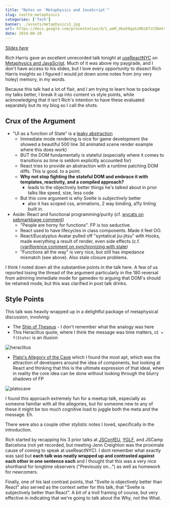 ```yaml
---
title: "Notes on 'Metaphysics and JavaScript'"
slug: svelte-metaphysics
categories: ['Tech']
banner: ./assets/metaphysics1.jpg
url: https://docs.google.com/presentation/d/1_aeM_UkwS9qaSzHDz87zC9bmtvbuLbPof7RnN96SJKE/edit?usp=sharing
date: 2019-08-28
---
```


_[Slides here](https://docs.google.com/presentation/d/1_aeM_UkwS9qaSzHDz87zC9bmtvbuLbPof7RnN96SJKE/edit?usp=sharing)_

Rich Harris gave an excellent unrecorded talk tonight at [useReactNYC](http://usereact.nyc) on [Metaphysics and JavaScript](https://twitter.com/Rich_Harris/status/1166342346323238912). Much of it was above my paygrade, and I don't have access to his slides, but I love every opportunity to dissect Rich Harris insights so I figured I would jot down some notes from (my very holey) memory, in my words.

Because this talk had a lot of flair, and I am trying to learn how to package my talks better, I break it up into content vs style points, while acknowledging that it isn't Rich's intention to have these evaluated separately but its my blog so I call the shots.

## Crux of the Argument

- "UI as a function of State" is a [leaky abstraction](https://www.joelonsoftware.com/2002/11/11/the-law-of-leaky-abstractions/)
  - Immediate mode rendering is nice for game development (he showed a beautiful 500 line 3d animated scene render example where this does work)
  - BUT the DOM fundamentally is stateful (especially where it comes to transitions as time is seldom explicitly accounted for)
  - React tries to provide an abstraction with a runtime patching DOM diffs. This is good. to a point.
  - **Why not stop fighting the stateful DOM and embrace it with templates, reactivity, and a compiled approach?**
    - leads to the objectively better things he's talked about in prior talks like speed, size, less code
  - But this core argument is why Svelte is _subjectively_ better
    - also it has scoped css, animations, 2 way binding, a11y linting built in.
- Aside: React and functional programming/purity (cf. [wycats on sebmarkbage comment](https://mobile.twitter.com/wycats/status/1161464944648318977))
  - "People are horny for functions". FP is too seductive.
  - React used to have lifecycles in class components. Made it feel OO.
  - React/Eucalyptus Avatar pulled off "syntatical jiu-jitsu" with Hooks, made everything a result of render, even side effects (c.f. [ryanflorence comment on synchronizing with state](https://mobile.twitter.com/ryanflorence/status/1125041041063665666))
  - "Functions all the way" is very nice, but still has impedance mismatch (see above). Also stale closure problems.

I think I noted down all the substantive points in the talk here. A few of us reported losing the thread of the argument particularly in the 180 reversal from admiring immediate mode for gamedev to arguing that DOM's should be retained mode, but this was clarified in post talk drinks.

## Style Points

This talk was heavily wrapped up in a delightful package of metaphysical discussion, involving:

- The [Ship of Theseus](https://en.wikipedia.org/wiki/Ship_of_Theseus) - I don't remember what the analogy was here
- This Heraclitus quote, where I think the message was time matters, `UI = f(State)` is an illusion

![heraclitus](./assets/heraclitus.jpg)

- [Plato's Allegory of the Cave](https://en.wikipedia.org/wiki/Allegory_of_the_Cave) which I found the most apt, which was the attraction of developers around the idea of components, but looking at React and thinking that this is the ultimate expression of that ideal, when in reality the core idea can be done without looking through the blurry shadows of FP

![platocave](./assets/platocave.jpg)

I found this approach extremely fun for a meetup talk, especially as someone familiar with all the allegories, but for someone new to any of these it might be too much cognitive load to juggle both the meta and the message. Eh.

There were also a couple other stylistic notes I loved, specifically in the introduction.

Rich started by recapping his 3 prior talks at [JSConfEU](https://www.youtube.com/watch?v=qqt6YxAZoOc), [YGLF](https://www.youtube.com/watch?v=AdNJ3fydeao), and JSCamp Barcelona (not yet recorded, but meeting Jenn Creighton was the proximate cause of coming to speak at useReactNYC). I dont remember what exactly was said but **each talk was neatly wrapped up and contrasted against each other in one sentence each** and I thought that this was a very nice shorthand for longtime observers ("Previously on...") as well as homework for newcomers.

Finally, one of his last contrast points, that "Svelte is objectively better than React" also served as the context setter for this talk, that "Svelte is subjectively better than React". A bit of a troll framing of course, but very effective in indicating that we're going to talk about the Why, not the What.
